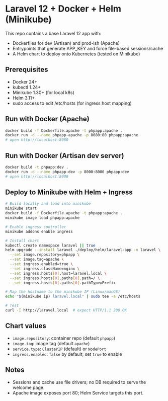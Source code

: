 # Laravel 12 + Docker + Helm (Minikube)

This repo contains a base Laravel 12 app with:
- Dockerfiles for dev (Artisan) and prod-ish (Apache)
- Entrypoints that generate APP_KEY and force file-based sessions/cache
- A Helm chart to deploy onto Kubernetes (tested on Minikube)

## Prerequisites
- Docker 24+
- kubectl 1.24+
- Minikube 1.30+ (for local k8s)
- Helm 3.11+
- sudo access to edit /etc/hosts (for ingress host mapping)

## Run with Docker (Apache)

```bash
docker build -f Dockerfile.apache -t phpapp:apache .
docker run -d --name phpapp-apache -p 8080:80 phpapp:apache
# open http://localhost:8080
```

## Run with Docker (Artisan dev server)

```bash
docker build -t phpapp:dev .
docker run -d --name phpapp-dev -p 8000:8000 phpapp:dev
# open http://localhost:8000
```

## Deploy to Minikube with Helm + Ingress

```bash
# Build locally and load into minikube
minikube start
docker build -f Dockerfile.apache -t phpapp:apache .
minikube image load phpapp:apache

# Enable ingress controller
minikube addons enable ingress

# Install chart
kubectl create namespace laravel || true
helm upgrade --install laravel ./deploy/helm/laravel-app -n laravel \
  --set image.repository=phpapp \
  --set image.tag=apache \
  --set ingress.enabled=true \
  --set ingress.className=nginx \
  --set ingress.hosts[0].host=laravel.local \
  --set ingress.hosts[0].paths[0].path=/ \
  --set ingress.hosts[0].paths[0].pathType=Prefix

# Map the hostname to the minikube IP (Linux/macOS)
echo "$(minikube ip) laravel.local" | sudo tee -a /etc/hosts

# Test
curl -I http://laravel.local  # expect HTTP/1.1 200 OK
```

## Chart values
- `image.repository`: container repo (default `phpapp`)
- `image.tag`: image tag (default `apache`)
- `service.type`: `ClusterIP` (default) or `NodePort`
- `ingress.enabled`: `false` by default; set `true` to enable

## Notes
- Sessions and cache use file drivers; no DB required to serve the welcome page.
- Apache image exposes port 80; Helm Service targets this port.
